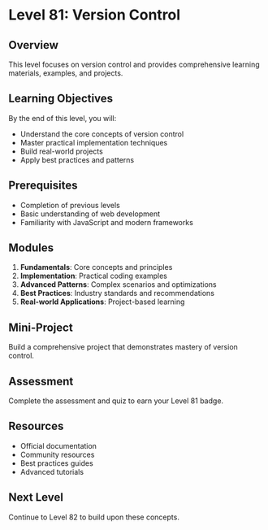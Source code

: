 # Level 81: Version Control

## Overview
This level focuses on version control and provides comprehensive learning materials, examples, and projects.

## Learning Objectives
By the end of this level, you will:
- Understand the core concepts of version control
- Master practical implementation techniques
- Build real-world projects
- Apply best practices and patterns

## Prerequisites
- Completion of previous levels
- Basic understanding of web development
- Familiarity with JavaScript and modern frameworks

## Modules
1. **Fundamentals**: Core concepts and principles
2. **Implementation**: Practical coding examples
3. **Advanced Patterns**: Complex scenarios and optimizations
4. **Best Practices**: Industry standards and recommendations
5. **Real-world Applications**: Project-based learning

## Mini-Project
Build a comprehensive project that demonstrates mastery of version control.

## Assessment
Complete the assessment and quiz to earn your Level 81 badge.

## Resources
- Official documentation
- Community resources
- Best practices guides
- Advanced tutorials

## Next Level
Continue to Level 82 to build upon these concepts.
